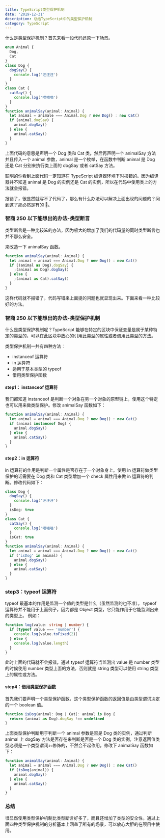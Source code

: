 ```yaml
---
title: TypeScript类型保护机制
date: '2019-12-31'
description: 总结TypeScript中的类型保护机制
category: TypeScript
---
```


什么是类型保护机制？首先来看一段代码还原一下场景。

```ts
enum Animal {
  Dog,
  Cat
}
class Dog {
  dogSay() {
    console.log('汪汪汪')
  }
}
class Cat {
  catSay() {
    console.log('喵喵喵')
  }
}
function animalSay(animal: Animal) {
  let animal = animale === Animal.Dog ? new Dog() : new Cat()
  if (animal.dogSay) {
    animal.dogSay()
  } else {
    animal.catSay()
  }
}
```

上面代码的意思是声明一个 Dog 类和 Cat 类，然后再声明一个 animalSay 方法并且传入一个 animal 参数，animal 是一个枚举，在函数中判断 animal 是 Dog 还是 Cat 分别来执行类上面的 dogSay 或者 catSay 方法。

聪明的你看到上面代码一定知道在 TypeScript 编译器环境下时报错的。因为编译器并不知道 animal 是 Dog 的实例还是 Cat 的实例，所以在代码中使用类上的方法就会报错。

报错了，很显然就写不了代码了，那么有什么办法可以解决上面出现的问题的？问到这了那必然是有的 😬。

### 智商 250 以下能想出的办法-类型断言

类型断言是一种比较笨的办法，因为极大的增加了我们的代码量的同时类型断言也并不那么安全。

来改造一下 animalSay 函数。

```ts
function animalSay(animal: Animal) {
  let animal = animal === Animal.Dog ? new Dog() : new Cat()
  if ((animal as Dog).dogSay) {
    ;(animal as Dog).dogSay()
  } else {
    ;(animal as Cat).catSay()
  }
}
```

这样代码就不报错了，代码写错来上面提的问题也就显现出来。下面来看一种比较好的方法。

### 智商 250 以下能想出的办法-类型保护机制

什么是类型保护机制呢？TypeScript 能够在特定的区块中保证变量是属于某种特定的类型的，可以在此区块中放心的引用此类型的属性或者调用此类型的方法。

类型保护机制一共有四种方法：

- instanceof 运算符
- in 运算符
- 适用于基本类型的 typeof
- 借用类型保护函数

#### step1： instanceof 运算符

我们都知道 instanceof 是判断一个对象在另一个对象的原型链上，使用这个特定也可以用来做类型保护。修改 animalSay 函数如下：

```ts
function animalSay(animal: Animal) {
  let animal = animal === Animal.Dog ? new Dog() : new Cat()
  if (animal instanceof Dog) {
    animal.dogSay()
  } else {
    animal.catSay()
  }
}
```

#### step2：in 运算符

in 运算符的作用是判断一个属性是否存在于一个对象身上。使用 in 运算符做类型保护的话需要在 Dog 类和 Cat 类型增加一个 check 属性用来做 in 运算符的判断。修改代码如下：

```ts
class Dog {
  dogSay() {
    console.log('汪汪汪')
  }
  isDog: true
}
class Cat {
  catSay() {
    console.log('喵喵喵')
  }
  isCat: true
}
function animalSay(animal: Animal) {
  let animal = animal === Animal.Dog ? new Dog() : new Cat()
  if ('isDog' in animal) {
    animal.dogSay()
  } else {
    animal.catSay()
  }
}
```

### step3：typeof 运算符

typeof 最基本的作用是监测一个值的类型是什么（虽然监测的也不准）。
typeof 运算符并不能用于上面例子，因为都是 Object 类型，它只能作用于它能监测出来的类型上。
例如：

```ts
function log(value: string | number) {
  if (typeof value === 'number') {
    console.log(value.toFixed(2))
  } else {
    console.log(value.length)
  }
}
```

此时上面的代码就不会报错，通过 typeof 运算符当监测出 value 是 number 类型的时候使用 number 类型上面的方法，否则就是 string 类型可以使用 string 类型上的属性或方法。

#### step4：借用类型保护函数

首先我们要声明一个类型保护函数，这个类型保护函数的返回值是由类型谓词决定的一个 boolean 值。

```ts
function isDog(animal: Dog | Cat): animal is Dog {
  return (animal as Dog).dogSay !== undefined
}
```

上面类型保护判断用于判断一个 animal 参数是否是 Dog 类的实例，通过判断 animal 上 dogSay 方法是否存在来判断是否是一个 Dog 类的实例，注意返回值类型必须是一个类型谓词`is`修饰的，不然会不起作用。修改下 animalSay 函数如下：

```ts
function animalSay(animal: Animal) {
  let animal = animal === Animal.Dog ? new Dog() : new Cat()
  if (isDog(animal)) {
    animal.dogSay()
  } else {
    animal.catSay()
  }
}
```

### 总结

很显然使用类型保护机制比类型断言好多了，而且还增加了类型的安全性。通过上面四种类型保护机制的分析基本上涵盖了所有的场景，可以放心大胆的在项目中使用。

